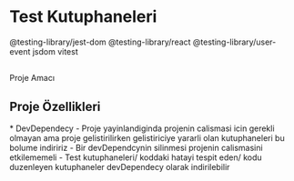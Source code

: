 # Test Kutuphaneleri

@testing-library/jest-dom
@testing-library/react
@testing-library/user-event
jsdom
vitest



##  
Proje Amacı 



<h2>Proje Özellikleri</h2>
* DevDependecy
- Proje yayinlandiginda projenin calismasi icin gerekli olmayan ama proje gelistirilirken gelistiriciye yararli olan kutuphaneleri bu bolume indiririz
- Bir devDependcynin silinmesi projenin calismasini etkilememeli
- Test kutuphaneleri/ koddaki hatayi tespit eden/ kodu duzenleyen kutuphaneler devDependecy olarak indirilebilir